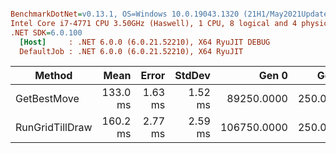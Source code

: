 ``` ini

BenchmarkDotNet=v0.13.1, OS=Windows 10.0.19043.1320 (21H1/May2021Update)
Intel Core i7-4771 CPU 3.50GHz (Haswell), 1 CPU, 8 logical and 4 physical cores
.NET SDK=6.0.100
  [Host]     : .NET 6.0.0 (6.0.21.52210), X64 RyuJIT DEBUG
  DefaultJob : .NET 6.0.0 (6.0.21.52210), X64 RyuJIT


```
|          Method |     Mean |   Error |  StdDev |       Gen 0 |    Gen 1 | Allocated |
|---------------- |---------:|--------:|--------:|------------:|---------:|----------:|
|     GetBestMove | 133.0 ms | 1.63 ms | 1.52 ms |  89250.0000 | 250.0000 |    356 MB |
| RunGridTillDraw | 160.2 ms | 2.77 ms | 2.59 ms | 106750.0000 | 250.0000 |    425 MB |
